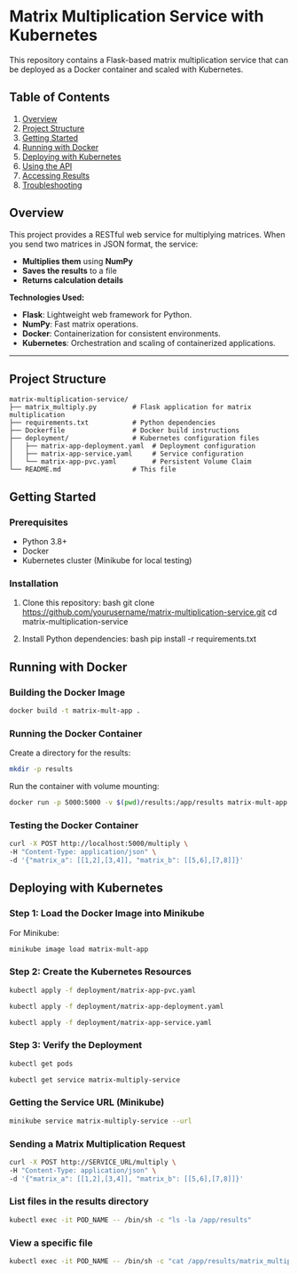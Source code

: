 # Matrix Multiplication Service with Kubernetes

This repository contains a Flask-based matrix multiplication service that can be deployed as a Docker container and scaled with Kubernetes.

## Table of Contents

1. [Overview](#overview)
2. [Project Structure](#project-structure)
3. [Getting Started](#getting-started)
4. [Running with Docker](#running-with-docker)
5. [Deploying with Kubernetes](#deploying-with-kubernetes)
6. [Using the API](#using-the-api)
7. [Accessing Results](#accessing-results)
8. [Troubleshooting](#troubleshooting)

## Overview

This project provides a RESTful web service for multiplying matrices. When you send two matrices in JSON format, the service:
- **Multiplies them** using **NumPy**
- **Saves the results** to a file
- **Returns calculation details**

**Technologies Used:**
- **Flask**: Lightweight web framework for Python.
- **NumPy**: Fast matrix operations.
- **Docker**: Containerization for consistent environments.
- **Kubernetes**: Orchestration and scaling of containerized applications.

---

## Project Structure

```plaintext
matrix-multiplication-service/
├── matrix_multiply.py         # Flask application for matrix multiplication
├── requirements.txt           # Python dependencies
├── Dockerfile                 # Docker build instructions
├── deployment/                # Kubernetes configuration files
│   ├── matrix-app-deployment.yaml  # Deployment configuration
│   ├── matrix-app-service.yaml     # Service configuration
│   └── matrix-app-pvc.yaml         # Persistent Volume Claim
└── README.md                  # This file
```
## Getting Started

### Prerequisites

- Python 3.8+
- Docker
- Kubernetes cluster (Minikube for local testing)

### Installation

1. Clone this repository:
bash
git clone https://github.com/yourusername/matrix-multiplication-service.git
cd matrix-multiplication-service

2. Install Python dependencies:
bash
pip install -r requirements.txt

## Running with Docker

### Building the Docker Image
```sh
docker build -t matrix-mult-app .
```

### Running the Docker Container
Create a directory for the results:
```sh
mkdir -p results
```

Run the container with volume mounting:
```sh
docker run -p 5000:5000 -v $(pwd)/results:/app/results matrix-mult-app
```

### Testing the Docker Container
```sh
curl -X POST http://localhost:5000/multiply \
-H "Content-Type: application/json" \
-d '{"matrix_a": [[1,2],[3,4]], "matrix_b": [[5,6],[7,8]]}'
```

## Deploying with Kubernetes

### Step 1: Load the Docker Image into Minikube
For Minikube:
```sh
minikube image load matrix-mult-app
```

### Step 2: Create the Kubernetes Resources
```sh
kubectl apply -f deployment/matrix-app-pvc.yaml

kubectl apply -f deployment/matrix-app-deployment.yaml

kubectl apply -f deployment/matrix-app-service.yaml
```

### Step 3: Verify the Deployment
```sh
kubectl get pods

kubectl get service matrix-multiply-service
```

### Getting the Service URL (Minikube)
```sh
minikube service matrix-multiply-service --url
```

### Sending a Matrix Multiplication Request
```sh
curl -X POST http://SERVICE_URL/multiply \
-H "Content-Type: application/json" \
-d '{"matrix_a": [[1,2],[3,4]], "matrix_b": [[5,6],[7,8]]}'
```

### List files in the results directory
```sh
kubectl exec -it POD_NAME -- /bin/sh -c "ls -la /app/results"
```

### View a specific file
```sh
kubectl exec -it POD_NAME -- /bin/sh -c "cat /app/results/matrix_multiply_results_TIMESTAMP.txt"

